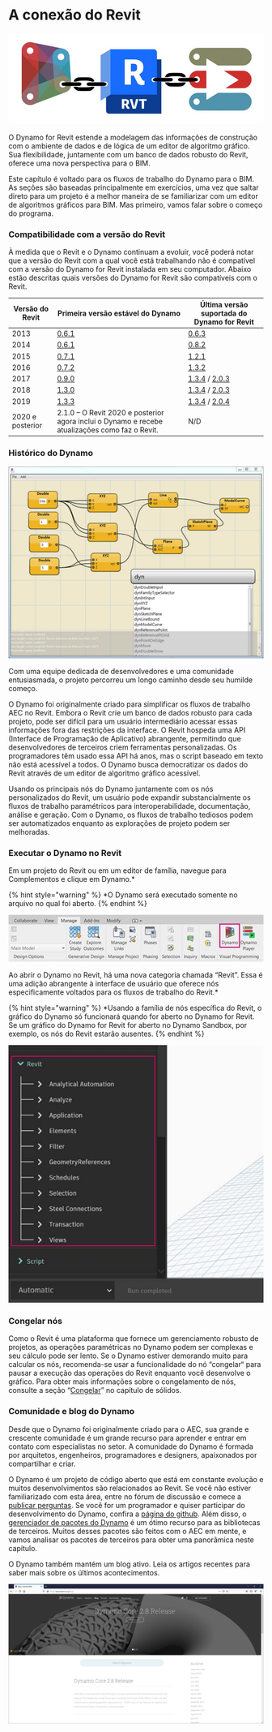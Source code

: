 # A conexão do Revit



![](<./images/1/revit connection link.jpg>)

O Dynamo for Revit estende a modelagem das informações de construção com o ambiente de dados e de lógica de um editor de algoritmo gráfico. Sua flexibilidade, juntamente com um banco de dados robusto do Revit, oferece uma nova perspectiva para o BIM.

Este capítulo é voltado para os fluxos de trabalho do Dynamo para o BIM. As seções são baseadas principalmente em exercícios, uma vez que saltar direto para um projeto é a melhor maneira de se familiarizar com um editor de algoritmos gráficos para BIM. Mas primeiro, vamos falar sobre o começo do programa.

### Compatibilidade com a versão do Revit

À medida que o Revit e o Dynamo continuam a evoluir, você poderá notar que a versão do Revit com a qual você está trabalhando não é compatível com a versão do Dynamo for Revit instalada em seu computador. Abaixo estão descritas quais versões do Dynamo for Revit são compatíveis com o Revit.

| Versão do Revit | Primeira versão estável do Dynamo | Última versão suportada do Dynamo for Revit |
| ------------- | --------------------------------------------------------------------------------- | ---------------------------------------------------------------------------------------------------------------------------------------------------------------------- |
| 2013 | [0.6.1](http://dyn-builds-data.s3-us-west-2.amazonaws.com/DynamoInstall0.6.1.exe) | [0.6.3](http://dyn-builds-data.s3-us-west-2.amazonaws.com/DynamoInstall0.6.3.exe) |
| 2014 | [0.6.1](http://dyn-builds-data.s3-us-west-2.amazonaws.com/DynamoInstall0.6.1.exe) | [0.8.2](http://dyn-builds-data.s3-us-west-2.amazonaws.com/DynamoInstall0.8.2.exe) |
| 2015 | [0.7.1](http://dyn-builds-data.s3-us-west-2.amazonaws.com/DynamoInstall0.7.1.exe) | [1.2.1](http://dyn-builds-data.s3-us-west-2.amazonaws.com/DynamoInstall1.2.1.exe) |
| 2016 | [0.7.2](http://dyn-builds-data.s3-us-west-2.amazonaws.com/DynamoInstall0.7.2.exe) | [1.3.2](http://dyn-builds-data.s3-us-west-2.amazonaws.com/DynamoInstall1.3.2.exe) |
| 2017 | [0.9.0](http://dyn-builds-data.s3-us-west-2.amazonaws.com/DynamoInstall0.9.0.exe) | [1.3.4](http://dyn-builds-data.s3-us-west-2.amazonaws.com/DynamoInstall1.3.4.exe) / [2.0.3](https://dyn-builds-data.s3-us-west-2.amazonaws.com/DynamoInstall2.0.3.exe) |
| 2018 | [1.3.0](http://dyn-builds-data.s3-us-west-2.amazonaws.com/DynamoInstall1.3.0.exe) | [1.3.4](http://dyn-builds-data.s3-us-west-2.amazonaws.com/DynamoInstall1.3.4.exe) / [2.0.3](https://dyn-builds-data.s3-us-west-2.amazonaws.com/DynamoInstall2.0.3.exe) |
| 2019 | [1.3.3](http://dyn-builds-data.s3-us-west-2.amazonaws.com/DynamoInstall1.3.3.exe) | [1.3.4](http://dyn-builds-data.s3-us-west-2.amazonaws.com/DynamoInstall1.3.4.exe) / [2.0.4](https://dyn-builds-data.s3-us-west-2.amazonaws.com/DynamoInstall2.0.4.exe) |
| 2020 e posterior | 2.1.0 – O Revit 2020 e posterior agora inclui o Dynamo e recebe atualizações como faz o Revit. | N/D |

### Histórico do Dynamo

![Histórico](./images/1/earlyScreenshot.jpg)

Com uma equipe dedicada de desenvolvedores e uma comunidade entusiasmada, o projeto percorreu um longo caminho desde seu humilde começo.

O Dynamo foi originalmente criado para simplificar os fluxos de trabalho AEC no Revit. Embora o Revit crie um banco de dados robusto para cada projeto, pode ser difícil para um usuário intermediário acessar essas informações fora das restrições da interface. O Revit hospeda uma API (Interface de Programação de Aplicativo) abrangente, permitindo que desenvolvedores de terceiros criem ferramentas personalizadas. Os programadores têm usado essa API há anos, mas o script baseado em texto não está acessível a todos. O Dynamo busca democratizar os dados do Revit através de um editor de algoritmo gráfico acessível.

Usando os principais nós do Dynamo juntamente com os nós personalizados do Revit, um usuário pode expandir substancialmente os fluxos de trabalho paramétricos para interoperabilidade, documentação, análise e geração. Com o Dynamo, os fluxos de trabalho tediosos podem ser automatizados enquanto as explorações de projeto podem ser melhoradas.

### Executar o Dynamo no Revit

Em um projeto do Revit ou em um editor de família, navegue para Complementos e clique em Dynamo.\*

{% hint style="warning" %}
\*O Dynamo será executado somente no arquivo no qual foi aberto.
{% endhint %}

![](<./images/1/launch dynamo from revit.jpg>)

Ao abrir o Dynamo no Revit, há uma nova categoria chamada “Revit”. Essa é uma adição abrangente à interface de usuário que oferece nós especificamente voltados para os fluxos de trabalho do Revit.\*

{% hint style="warning" %}
\*Usando a família de nós específica do Revit, o gráfico do Dynamo só funcionará quando for aberto no Dynamo for Revit. Se um gráfico do Dynamo for Revit for aberto no Dynamo Sandbox, por exemplo, os nós do Revit estarão ausentes.
{% endhint %}

![](<./images/1/revit connection - running dynamo in revit 02.jpg>)

### Congelar nós

Como o Revit é uma plataforma que fornece um gerenciamento robusto de projetos, as operações paramétricas no Dynamo podem ser complexas e seu cálculo pode ser lento. Se o Dynamo estiver demorando muito para calcular os nós, recomenda-se usar a funcionalidade do nó “congelar“ para pausar a execução das operações do Revit enquanto você desenvolve o gráfico. Para obter mais informações sobre o congelamento de nós, consulte a seção “[Congelar](../essential-nodes-and-concepts/5\_geometry-for-computational-design/5-6\_solids.md#freezing)” no capítulo de sólidos.

### Comunidade e blog do Dynamo

Desde que o Dynamo foi originalmente criado para o AEC, sua grande e crescente comunidade é um grande recurso para aprender e entrar em contato com especialistas no setor. A comunidade do Dynamo é formada por arquitetos, engenheiros, programadores e designers, apaixonados por compartilhar e criar.

O Dynamo é um projeto de código aberto que está em constante evolução e muitos desenvolvimentos são relacionados ao Revit. Se você não estiver familiarizado com esta área, entre no fórum de discussão e comece a [publicar perguntas](http://dynamobim.org/forums/forum/dyn/). Se você for um programador e quiser participar do desenvolvimento do Dynamo, confira a [página do github](https://github.com/DynamoDS/Dynamo). Além disso, o [gerenciador de pacotes do Dynamo](http://dynamopackages.com) é um ótimo recurso para as bibliotecas de terceiros. Muitos desses pacotes são feitos com o AEC em mente, e vamos analisar os pacotes de terceiros para obter uma panorâmica neste capítulo.

O Dynamo também mantém um blog ativo. Leia os artigos recentes para saber mais sobre os últimos acontecimentos.

![Blog](./images/1/blog.png)
